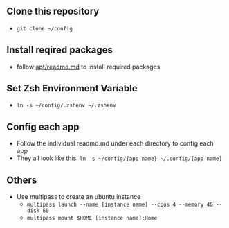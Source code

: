 ## Clone this repository
* `git clone ~/config`

## Install reqired packages
* follow [apt/readme.md](apt/readme.md) to install required packages

## Set Zsh Environment Variable
* `ln -s ~/config/.zshenv ~/.zshenv`

## Config each app
* Follow the individual readmd.md under each directory to config each app
* They all look like this: `ln -s ~/config/{app-name} ~/.config/{app-name}`

## Others
* Use multipass to create an ubuntu instance
    + `multipass launch --name [instance name] --cpus 4 --memory 4G --disk 60`
    + `multipass mount $HOME [instance name]:Home`
